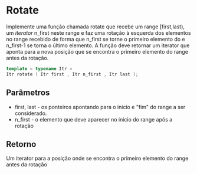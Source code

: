 # Rotate

Implemente uma função chamada rotate que recebe um range \[first,last), um _iterator_ n_first neste range e faz uma rotação à esquerda
dos elementos no range recebido de forma que n_first se torne o primeiro elemento do e n_first-1 se torna o último elemento. A função
deve retornar um iterator que aponta para a nova posição que se encontra o primeiro elemento do range antes da rotação.
```c++
template < typename Itr >
Itr rotate ( Itr first , Itr n_first , Itr last );
```

## Parâmetros
- first, last - os ponteiros apontando para o inicio e "fim" do range a ser considerado.
- n_first - o elemento que deve aparecer no inicio do range após a rotação

## Retorno
Um iterator para a posição onde se encontra o primeiro elemento do range antes da rotação